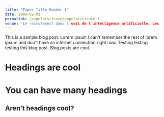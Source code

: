 ```yaml
---
title: "Paper Title Number 1"
date: 2009-02-01
permalink: /popularscience/popularscience-1
venue: 'Le recrutement dans l'oeil de l'intelligence artificielle, Les echos, février 2019'
---
```


This is a sample blog post. Lorem ipsum I can't remember the rest of lorem ipsum and don't have an internet connection right now. Testing testing testing this blog post. Blog posts are cool.

Headings are cool
======

You can have many headings
======

Aren't headings cool?
------
